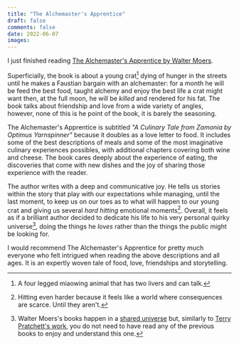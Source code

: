 ```yaml
---
title: "The Alchemaster's Apprentice"
draft: false
comments: false
date: 2022-06-07
images:
---
```


I just finished reading [The Alchemaster's Apprentice by Walter Moers](https://www.goodreads.com/book/show/6479198-the-alchemaster-s-apprentice).

Superficially, the book is about a young crat[^1] dying of hunger in the streets until he makes a Faustian bargain with an alchemaster: for a month he will be feed the best food, taught alchemy and enjoy the best life a crat might want then, at the full moon, he will be *killed* and rendered for his fat.
The book talks about friendship and love from a wide variety of angles, however, none of this is he point of the book, it is barely the seasoning.

The Alchemaster's Apprentice is subtitled *"A Culinary Tale from Zamonia by Optimus Yarnspinner"* because it doubles as a love letter to food.
It includes some of the best descriptions of meals and some of the most imaginative culinary experiences possibles, with additional chapters covering both wine and cheese.
The book cares deeply about the experience of eating, the discoveries that come with new dishes and the joy of sharing those experience with the reader.

The author writes with a deep and communicative joy.
He tells us stories within the story that play with our expectations while managing, until the last moment, to keep us on our toes as to what will happen to our young crat and giving us several *hard hitting* emotional moments[^2].
Overall, it feels as if a brilliant author decided to dedicate his life to his very personal quirky universe[^3], doing the things he *loves* rather than the things the public might be looking for.

I would recommend The Alchemaster's Apprentice for pretty much everyone who felt intrigued when reading the above descriptions and all ages.
It is an expertly woven tale of food, love, friendships and storytelling.

[^1]: A four legged miaowing animal that has two livers and can talk.

[^2]: Hitting even harder because it feels like a world where consequences are scarce. Until they aren't.

[^3]: Walter Moers's books happen in a [shared universe](https://www.goodreads.com/series/70616-zamonien) but, similarly to [Terry Pratchett's work](https://www.goodreads.com/series/40650-discworld), you do not need to have read any of the previous books to enjoy and understand this one.
